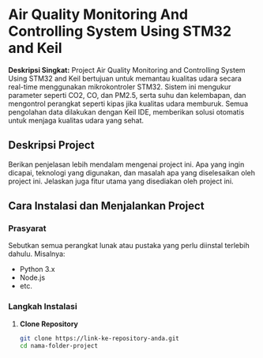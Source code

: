 # Air Quality Monitoring And Controlling System Using STM32 and Keil

**Deskripsi Singkat:**
Project Air Quality Monitoring and Controlling System Using STM32 and Keil bertujuan untuk memantau kualitas udara secara real-time menggunakan mikrokontroler STM32. Sistem ini mengukur parameter seperti CO2, CO, dan PM2.5, serta suhu dan kelembapan, dan mengontrol perangkat seperti kipas jika kualitas udara memburuk. Semua pengolahan data dilakukan dengan Keil IDE, memberikan solusi otomatis untuk menjaga kualitas udara yang sehat.

## Deskripsi Project

Berikan penjelasan lebih mendalam mengenai project ini. Apa yang ingin dicapai, teknologi yang digunakan, dan masalah apa yang diselesaikan oleh project ini. Jelaskan juga fitur utama yang disediakan oleh project ini.

## Cara Instalasi dan Menjalankan Project

### Prasyarat
Sebutkan semua perangkat lunak atau pustaka yang perlu diinstal terlebih dahulu. Misalnya:

- Python 3.x
- Node.js
- etc.

### Langkah Instalasi

1. **Clone Repository**
   ```bash
   git clone https://link-ke-repository-anda.git
   cd nama-folder-project
